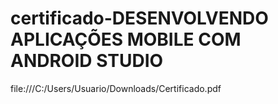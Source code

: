 # certificado-DESENVOLVENDO APLICAÇÕES MOBILE COM ANDROID STUDIO
file:///C:/Users/Usuario/Downloads/Certificado.pdf
